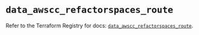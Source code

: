 # `data_awscc_refactorspaces_route`

Refer to the Terraform Registry for docs: [`data_awscc_refactorspaces_route`](https://registry.terraform.io/providers/hashicorp/awscc/0.70.0/docs/data-sources/refactorspaces_route).
